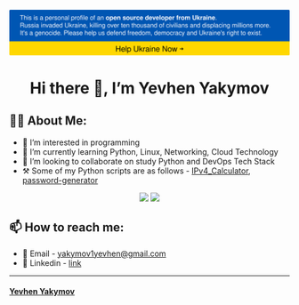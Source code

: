 [![Stand With Ukraine](https://raw.githubusercontent.com/vshymanskyy/StandWithUkraine/main/banner-personal-page.svg)](https://stand-with-ukraine.pp.ua)

<h1 align="center"> Hi there 👋, I’m Yevhen Yakymov </h1> 

<h2 align="left"> 👨‍💻 About Me:</h2>

- 👀 I’m interested in programming
- 🌱 I’m currently learning Python, Linux, Networking, Cloud Technology
- 💞️ I’m looking to collaborate on study Python and DevOps Tech Stack
-  ⚒ Some of my Python scripts are as follows - [IPv4_Calculator](https://github.com/thestig1990/IPv4_Calculator), [password-generator](https://github.com/thestig1990/password-generaror)

<div align="center">
  <img height="160em" src="https://github-readme-stats.vercel.app/api/top-langs/?username=thestig1990&layout=compact&langs_count=7&theme=aura"/>
  
  <img height="160em" src="https://github-readme-stats.vercel.app/api?username=thestig1990&show_icons=true&theme=aura&include_all_commits=true&count_private=true"/>
</div>

<h2 align="left"> 📫 How to reach me:</h2>

- 📩 Email -    yakymov1yevhen@gmail.com
- 🔗 Linkedin - [link](https://www.linkedin.com/in/yevhen-yakymov/)
---
#### [Yevhen Yakymov](https://github.com/thestig1990) 
